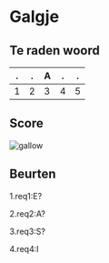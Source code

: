 # Galgje

## Te raden woord

|.|.|A|.|.|
|-|-|-|-|-|
|1|2|3|4|5|

## Score
![gallow](./images/3.png)

## Beurten
1.req1:E? 


2.req2:A?

3.req3:S?


4.req4:I
